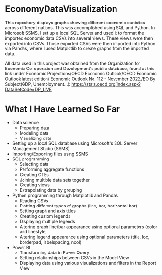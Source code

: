 # EconomyDataVisualization
This repository displays graphs showing different economic statistics across different nations. This was accomplished using SQL and Python. In Microsoft SSMS, I set up a local SQL Server and used it to format the imported economic data CSVs into several views. These views were then exported into CSVs. Those exported CSVs were then imported into Python via Pandas, where I used Matplotlib to create graphs from the imported data.

All data used in this project was obtained from the Organization for Economic Co-operation and Development's public database, found at this link under Economic Projections/OECD Economic Outlook/OECD Economic Outlook latest edition/ Economic Outlook No. 112 - November 2022./EO By Subject(GDP, Unemployment...): https://stats.oecd.org/Index.aspx?DataSetCode=DP_LIVE

# What I Have Learned So Far
- Data science
  - Preparing data
  - Modeling data
  - Visualizing data
- Setting up a local SQL database using Microsoft's SQL Server Management Studio (SSMS)
- Importing/Exporting files using SSMS
- SQL programming
  - Selecting data
  - Performing aggregate functions
  - Creating CTEs
  - Joining multiple data sets together
  - Creating views
  - Extrapolating data by grouping
- Python programming through Matplotlib and Pandas
  - Reading CSVs
  - Plotting different types of graphs (line, bar, horizontal bar)
  - Setting graph and axis titles
  - Creating custom legends
  - Displaying multiple legends
  - Altering graph line/bar appearance using optional parameters (color and linestyle)
  - Altering legend appearance using optional parameters (title, loc, borderpad, labelspacing, ncol)
- Power BI
  - Transforming data in Power Query
  - Setting relationships between CSVs in the Model View
  - Displaying data using various visualizations and filters in the Report View
